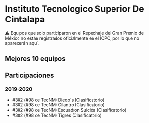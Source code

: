 # Instituto Tecnologico Superior De Cintalapa

:warning: Equipos que solo participaron en el Repechaje del Gran Premio de México no están registrados oficialmente en el ICPC, por lo que no aparecerán aquí.

## Mejores 10 equipos


## Participaciones

### 2019-2020

- #382 (#98 de TecNM) Diego´s (Clasificatorio)
- #382 (#98 de TecNM) Cilantro (Clasificatorio)
- #382 (#98 de TecNM) Escuadron Suicida (Clasificatorio)
- #382 (#98 de TecNM) Tigres (Clasificatorio)



